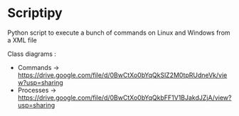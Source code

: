 Scriptipy
=========

Python script to execute a bunch of commands on Linux and Windows from a XML file

Class diagrams :
- Commands -> https://drive.google.com/file/d/0BwCtXo0bYqQkSlZ2M0tpRUdneVk/view?usp=sharing
- Processes -> https://drive.google.com/file/d/0BwCtXo0bYqQkbFF1V1BJakdJZjA/view?usp=sharing
